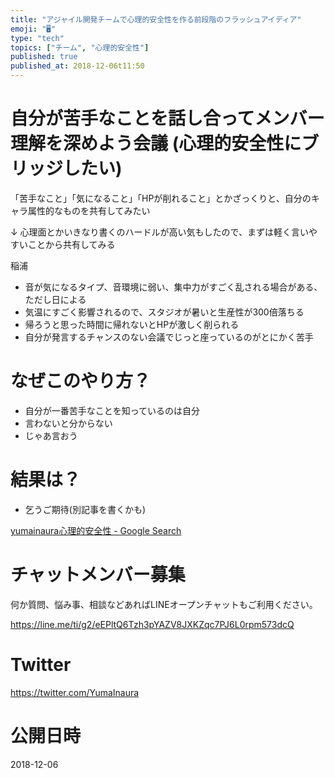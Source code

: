 ```yaml
---
title: "アジャイル開発チームで心理的安全性を作る前段階のフラッシュアイディア"
emoji: "🖥"
type: "tech"
topics: ["チーム", "心理的安全性"]
published: true
published_at: 2018-12-06t11:50
---
```


# 自分が苦手なことを話し合ってメンバー理解を深めよう会議 (心理的安全性にブリッジしたい)

「苦手なこと」「気になること」「HPが削れること」とかざっくりと、自分のキャラ属性的なものを共有してみたい

↓ 心理面とかいきなり書くのハードルが高い気もしたので、まずは軽く言いやすいことから共有してみる

稲浦

- 音が気になるタイプ、音環境に弱い、集中力がすごく乱される場合がある、ただし日による
- 気温にすごく影響されるので、スタジオが暑いと生産性が300倍落ちる
- 帰ろうと思った時間に帰れないとHPが激しく削られる
- 自分が発言するチャンスのない会議でじっと座っているのがとにかく苦手

# なぜこのやり方？

- 自分が一番苦手なことを知っているのは自分
- 言わないと分からない
- じゃあ言おう

# 結果は？

- 乞うご期待(別記事を書くかも)

[yumainaura心理的安全性 - Google Search](https://www.google.co.jp/search?q=yumainaura%E5%BF%83%E7%90%86%E7%9A%84%E5%AE%89%E5%85%A8%E6%80%A7&oq=yumainaura%E5%BF%83%E7%90%86%E7%9A%84%E5%AE%89%E5%85%A8%E6%80%A7&aqs=chrome..69i57.3237j1j7&sourceid=chrome&ie=UTF-8)









<!-- Update From Qiita API -->

# チャットメンバー募集


何か質問、悩み事、相談などあればLINEオープンチャットもご利用ください。

https://line.me/ti/g2/eEPltQ6Tzh3pYAZV8JXKZqc7PJ6L0rpm573dcQ





# Twitter


https://twitter.com/YumaInaura


<!-- Update From Qiita API -->



# 公開日時

2018-12-06
